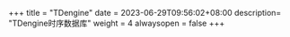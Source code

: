 +++
title = "TDengine"
date =  2023-06-29T09:56:02+08:00
description= "TDengine时序数据库"
weight = 4
alwaysopen = false
+++
